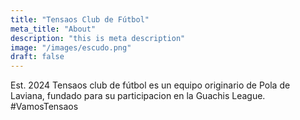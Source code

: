```yaml
---
title: "Tensaos Club de Fútbol"
meta_title: "About"
description: "this is meta description"
image: "/images/escudo.png"
draft: false
---
```


Est. 2024
Tensaos club de fútbol es un equipo originario de Pola de Laviana,
fundado para su participacion en la Guachis League. 
#VamosTensaos
